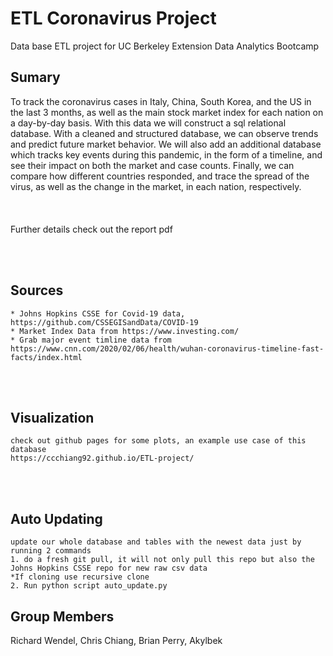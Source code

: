 #  ETL Coronavirus Project 
Data base ETL project for UC Berkeley Extension Data Analytics Bootcamp
## Sumary
To track the coronavirus cases in Italy, China, South Korea, and the US in the last 3 months, as well as the main stock market index for each nation on a day-by-day basis. With this data we will construct a sql relational database. With a cleaned and structured database, we can observe trends and predict future market behavior. We will also add an additional database which tracks key events during this pandemic, in the form of a timeline, and see their impact on both the market and case counts. Finally, we can compare how different countries responded, and trace the spread of the virus, as well as the change in the market, in each nation, respectively. 
<br/>
<br/>
<br/>
<br/>
Further details check out the report pdf

<br/>
<br/>

## Sources
    * Johns Hopkins CSSE for Covid-19 data, https://github.com/CSSEGISandData/COVID-19
    * Market Index Data from https://www.investing.com/
    * Grab major event timline data from https://www.cnn.com/2020/02/06/health/wuhan-coronavirus-timeline-fast-facts/index.html


<br/>
<br/>

## Visualization 
    check out github pages for some plots, an example use case of this database
    https://ccchiang92.github.io/ETL-project/

<br/>
<br/>

## Auto Updating
    update our whole database and tables with the newest data just by running 2 commands
    1. do a fresh git pull, it will not only pull this repo but also the Johns Hopkins CSSE repo for new raw csv data
    *If cloning use recursive clone
    2. Run python script auto_update.py



## Group Members

Richard Wendel, Chris Chiang, Brian Perry, Akylbek 
